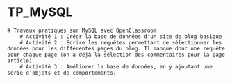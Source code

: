 # TP_MySQL
	# Travaux pratiques sur MySQL avec OpenClassroom
		# Activité 1 : Créer la base de données d’un site de blog basique
		# Activité 2 : Ecrire les requêtes permettant de sélectionner les données pour les différentes pages du blog. Il manque donc une requête pour chaque page (on a déjà la sélection des commentaires pour la page article)
		# Activité 3 : Améliorer la base de données, en y ajoutant une série d’objets et de comportements.
